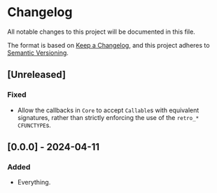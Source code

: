 # Changelog

All notable changes to this project will be documented in this file.

The format is based on [Keep a Changelog](https://keepachangelog.com/en/1.1.0),
and this project adheres to [Semantic Versioning](https://semver.org/spec/v2.0.0.html).

## [Unreleased]

### Fixed

- Allow the callbacks in `Core` to accept `Callable`s with equivalent signatures,
  rather than strictly enforcing the use of the `retro_*` `CFUNCTYPE`s.

## [0.0.0] - 2024-04-11

### Added

- Everything.
